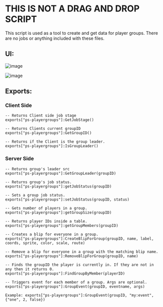 # THIS IS NOT A DRAG AND DROP SCRIPT
This script is used as a tool to create and get data for player groups.
There are no jobs or anything included with these files.

## UI:
![image](https://user-images.githubusercontent.com/7463741/162239943-d7205577-1974-41b8-a8bc-7b67a82d4dad.png)

![image](https://user-images.githubusercontent.com/7463741/162240030-5f4fd63e-2137-48fc-bfcb-258076f087fb.png)



## Exports:

### Client Side
```
-- Returns Client side job stage
exports["ps-playergroups"]:GetJobStage()

-- Returns Clients current groupID
exports["ps-playergroups"]:GetGroupID()

-- Returns if the Client is the group leader.
exports["ps-playergroups"]:IsGroupLeader()
```

### Server Side
```
-- Returns group's leader src
exports["ps-playergroups"]:GetGroupLeader(groupID)

-- Returns group's job status.
exports["ps-playergroups"]:getJobStatus(groupID)

-- Sets a group job status.
exports["ps-playergroups"]:setJobStatus(groupID, status)

-- Gets number of players in a group.
exports["ps-playergroups"]:getGroupSize(groupID)

-- Returns player IDs inside a table.
exports["ps-playergroups"]:getGroupMembers(groupID)

-- Creates a blip for everyone in a group.
exports["ps-playergroups"]:CreateBlipForGroup(groupID, name, label, coords, sprite, color, scale, route)

-- Remove a blip for everyone in a group with the matching blip name.
exports["ps-playergroups"]:RemoveBlipForGroup(groupID, name)

-- Finds the groupID the player is currently in. If they are not in any then it returns 0.
exports["ps-playergroups"]:FindGroupByMember(playerID)

-- Triggers event for each member of a group. Args are optional.
exports["ps-playergroups"]:GroupEvent(groupID, eventname, args) 

Example: exports["ps-playergroups"]:GroupEvent(groupID, "my:event", {"one", 2, false}) 

```

